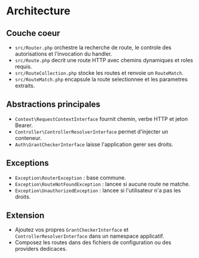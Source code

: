 # Architecture

## Couche coeur

- `src/Router.php` orchestre la recherche de route, le controle des autorisations et l'invocation du handler.
- `src/Route.php` decrit une route HTTP avec chemins dynamiques et roles requis.
- `src/RouteCollection.php` stocke les routes et renvoie un `RouteMatch`.
- `src/RouteMatch.php` encapsule la route selectionnee et les parametres extraits.

## Abstractions principales

- `Context\RequestContextInterface` fournit chemin, verbe HTTP et jeton Bearer.
- `Controller\ControllerResolverInterface` permet d'injecter un conteneur.
- `Auth\GrantCheckerInterface` laisse l'application gerer ses droits.

## Exceptions

- `Exception\RouterException` : base commune.
- `Exception\RouteNotFoundException` : lancee si aucune route ne matche.
- `Exception\UnauthorizedException` : lancee si l'utilisateur n'a pas les droits.

## Extension

- Ajoutez vos propres `GrantCheckerInterface` et `ControllerResolverInterface` dans un namespace applicatif.
- Composez les routes dans des fichiers de configuration ou des providers dedicaces.
